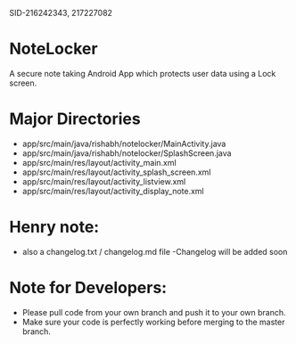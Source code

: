 SID-216242343, 217227082
# NoteLocker
A secure note taking Android App which protects user data using a Lock screen.
# Major Directories
- app/src/main/java/rishabh/notelocker/MainActivity.java
- app/src/main/java/rishabh/notelocker/SplashScreen.java
- app/src/main/res/layout/activity_main.xml
- app/src/main/res/layout/activity_splash_screen.xml
- app/src/main/res/layout/activity_listview.xml
- app/src/main/res/layout/activity_display_note.xml


# Henry note:
- also a changelog.txt / changelog.md file
-Changelog will be added soon

# Note for Developers:
- Please pull code from your own branch and push it to your own branch.
- Make sure your code is perfectly working before merging to the master branch.
